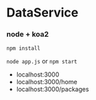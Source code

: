 # DataService
### node + koa2

`npm install`

`node app.js` or `npm start`

- localhost:3000
- localhost:3000/home
- localhost:3000/packages
